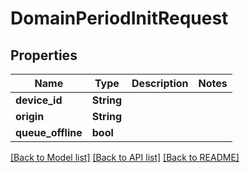 # DomainPeriodInitRequest

## Properties

Name | Type | Description | Notes
------------ | ------------- | ------------- | -------------
**device_id** | **String** |  |
**origin** | **String** |  |
**queue_offline** | **bool** |  |

[[Back to Model list]](./README.md#documentation-for-models) [[Back to API list]](./README.md#documentation-for-api-endpoints) [[Back to README]](../README.md)
